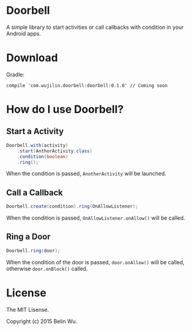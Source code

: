 # Doorbell

A simple library to start activities or call callbacks with condition in your Android apps.

# Download

Gradle:

```
compile 'com.wujilin.doorbell:doorbell:0.1.0' // Coming soon
```

# How do I use Doorbell?

## Start a Activity

```java
Doorbell.with(activity)
    .start(AnthorActivity.class)
    .condition(boolean)
    .ring();
```

When the condition is passed, `AnotherActivity` will be launched.

## Call a Callback

```java
Doorbell.create(condition).ring(OnAllowListener);
```

When the condition is passed, `OnAllowListener.onAllow()` will be called.

## Ring a Door

```java
Doorbell.ring(door);
```

When the condition of the door is passed, `door.onAllow()` will be called, otherwise `door.onBlock()` called.

# License

The MIT Lisense.

Copyright (c) 2015 Belin Wu.
